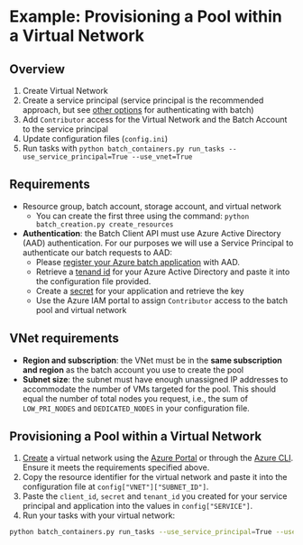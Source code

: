 # Example: Provisioning a Pool within a Virtual Network

## Overview

1. Create Virtual Network
2. Create a service principal (service principal is the recommended approach, but see [other options](https://docs.microsoft.com/en-us/azure/batch/batch-aad-auth#request-a-secret-for-your-application) for authenticating with batch)
3. Add `Contributor` access for the Virtual Network and the Batch Account to the service principal
4. Update configuration files (`config.ini`)
5. Run tasks with `python batch_containers.py run_tasks --use_service_principal=True --use_vnet=True`

## Requirements

- Resource group, batch account, storage account, and virtual network
  - You can create the first three using the command: `python batch_creation.py create_resources`
- **Authentication**: the Batch Client API must use Azure Active Directory (AAD) authentication. For our purposes we will use a Service Principal to authenticate our batch requests to AAD:
  - Please [register your Azure batch application](https://docs.microsoft.com/en-us/azure/batch/batch-aad-auth#register-your-application-with-a-tenant) with AAD.
  - Retrieve a [tenand id](https://docs.microsoft.com/en-us/azure/batch/batch-aad-auth#get-the-tenant-id-for-your-active-directory) for your Azure Active Directory and paste it into the configuration file provided.
  - Create a [secret](af1904e2-a0a9-4553-9a74-577567df8762) for your application and retrieve the key
  - Use the Azure IAM portal to assign `Contributor` access to the batch pool and virtual network

## VNet requirements

- **Region and subscription**: the VNet must be in the **same subscription and region** as the batch account you use to create the pool
- **Subnet size**: the subnet must have enough unassigned IP addresses to accommodate the number of VMs targeted for the pool. This should equal the number of total nodes you request, i.e., the sum of `LOW_PRI_NODES` and `DEDICATED_NODES` in your configuration file.

## Provisioning a Pool within a Virtual Network

1. [Create](https://docs.microsoft.com/en-us/azure/virtual-network/manage-virtual-network#create-a-virtual-network) a virtual network using the [Azure Portal](https://docs.microsoft.com/en-us/azure/virtual-network/quick-create-portal) or through the [Azure CLI](https://docs.microsoft.com/en-us/cli/azure/network/vnet?view=azure-cli-latest#az-network-vnet-create). Ensure it meets the requirements specified above.
2. Copy the resource identifier for the virtual network and paste it into the configuration file at `config["VNET"]["SUBNET_ID"]`.
3. Paste the `client_id`, `secret` and `tenant_id` you created for your service principal and application into the values in `config["SERVICE"]`.
4. Run your tasks with your virtual network:

```bash
python batch_containers.py run_tasks --use_service_principal=True --use_vnet=True
```